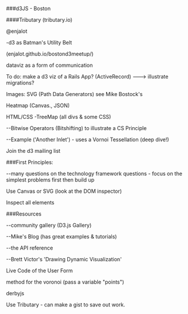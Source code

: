 ###d3JS - Boston 

####Tributary (tributary.io)

@enjalot

-d3 as Batman's Utility Belt

(enjalot.github.io/bostond3meetup/)


dataviz as a form of communication 


To do:  make a d3 viz of a Rails App? (ActiveRecord) ---> illustrate migrations? 

Images: SVG  (Path Data Generators) see Mike Bostock's 

Heatmap (Canvas., JSON)

HTML/CSS
-TreeMap (all divs & some CSS)

--Bitwise Operators (Bitshifting) to illustrate a CS Principle

--Example ('Another Inlet') - uses a Vornoi Tessellation (deep dive!)

Join the d3 mailing list 

###First Principles:

--many questions on the technology framework questions - focus on the simplest problems first then build up 

Use Canvas or SVG (look at the DOM inspector)

Inspect all elements 

###Resources 

--community gallery (D3.js Gallery)

--Mike's Blog (has great examples & tutorials)

--the API reference

--Brett Victor's 'Drawing Dynamic Visualization'

Live Code of the User Form

method for the voronoi (pass a variable "points")

derbyjs


Use Tributary - can make a gist to save out work.

